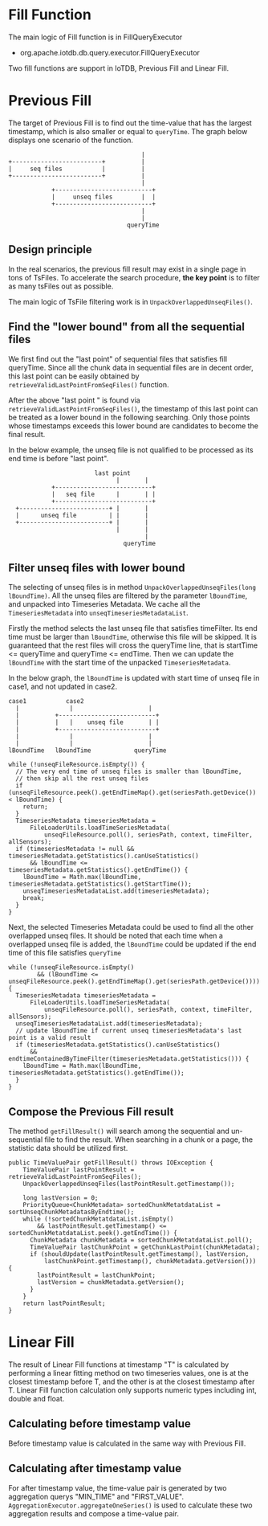 <!--

    Licensed to the Apache Software Foundation (ASF) under one
    or more contributor license agreements.  See the NOTICE file
    distributed with this work for additional information
    regarding copyright ownership.  The ASF licenses this file
    to you under the Apache License, Version 2.0 (the
    "License"); you may not use this file except in compliance
    with the License.  You may obtain a copy of the License at
    
        http://www.apache.org/licenses/LICENSE-2.0
    
    Unless required by applicable law or agreed to in writing,
    software distributed under the License is distributed on an
    "AS IS" BASIS, WITHOUT WARRANTIES OR CONDITIONS OF ANY
    KIND, either express or implied.  See the License for the
    specific language governing permissions and limitations
    under the License.

-->

# Fill Function

The main logic of Fill function is in FillQueryExecutor

* org.apache.iotdb.db.query.executor.FillQueryExecutor

Two fill functions are support in IoTDB, Previous Fill and Linear Fill. 

# Previous Fill

The target of Previous Fill is to find out the time-value that has the largest timestamp, which is also smaller or equal to `queryTime`. The graph below displays one scenario of the function.
```
                                     |
+-------------------------+          |
|     seq files           |          |
+-------------------------+          |
                                     |
            +---------------------------+
            |     unseq files        |  |
            +---------------------------+ 
                                     |
                                     |
                                 queryTime
```

## Design principle
In the real scenarios, the previous fill result may exist in a single page in tons of TsFiles. To accelerate the search procedure, **the key point** is to filter as many tsFiles out as possible.

The main logic of TsFile filtering work is in `UnpackOverlappedUnseqFiles()`.

## Find the "lower bound" from all the sequential files
We first find out the "last point" of sequential files that satisfies fill queryTime. Since all the chunk data in sequential files are in decent order, this last point can be easily obtained by `retrieveValidLastPointFromSeqFiles()` function.

After the above "last point " is found via `retrieveValidLastPointFromSeqFiles()`, the timestamp of this last point can be treated as a lower bound in the following searching. Only those points whose timestamps exceeds this lower bound are candidates to become the final result. 

In the below example, the unseq file is not qualified to be processed as its end time is before "last point".

```
                        last point
                              |       |
            +---------------------------+
            |   seq file      |       | |
            +---------------------------+ 
  +-------------------------+ |       |
  |      unseq file         | |       |
  +-------------------------+ |       |
                              |       |
                                      |
                                queryTime
```

## Filter unseq files with lower bound
The selecting of unseq files is in method `UnpackOverlappedUnseqFiles(long lBoundTime)`. All the unseq files are filtered by the parameter `lBoundTime`, and unpacked into Timeseries Metadata. We cache all the `TimeseriesMetadata` into `unseqTimeseriesMetadataList`. 

Firstly the method selects the last unseq file that satisfies timeFilter. Its end time must be larger than `lBoundTime`, otherwise this file will be skipped. It is guaranteed that the rest files will cross the queryTime line, that is startTime <= queryTime and queryTime <= endTime. Then we can update the `lBoundTime` with the start time of the unpacked `TimeseriesMetadata`.

In the below graph, the `lBoundTime` is updated with start time of unseq file in case1, and not updated in case2.
```
case1           case2
  |              |                     |
  |          +---------------------------+
  |          |   |    unseq file       | |
  |          +---------------------------+ 
  |              |                     |
  |              |                     |
lBoundTime   lBoundTime            queryTime
```

```
while (!unseqFileResource.isEmpty()) {
  // The very end time of unseq files is smaller than lBoundTime,
  // then skip all the rest unseq files
  if (unseqFileResource.peek().getEndTimeMap().get(seriesPath.getDevice()) < lBoundTime) {
    return;
  }
  TimeseriesMetadata timeseriesMetadata =
      FileLoaderUtils.loadTimeSeriesMetadata(
          unseqFileResource.poll(), seriesPath, context, timeFilter, allSensors);
  if (timeseriesMetadata != null && timeseriesMetadata.getStatistics().canUseStatistics()
      && lBoundTime <= timeseriesMetadata.getStatistics().getEndTime()) {
    lBoundTime = Math.max(lBoundTime, timeseriesMetadata.getStatistics().getStartTime());
    unseqTimeseriesMetadataList.add(timeseriesMetadata);
    break;
  }
}
```

Next, the selected Timeseries Metadata could be used to find all the other overlapped unseq files. It should be noted that each time when a overlapped unseq file is added, the `lBoundTime` could be updated if the end time of this file satisfies `queryTime`

```
while (!unseqFileResource.isEmpty()
        && (lBoundTime <= unseqFileResource.peek().getEndTimeMap().get(seriesPath.getDevice()))) {
  TimeseriesMetadata timeseriesMetadata =
      FileLoaderUtils.loadTimeSeriesMetadata(
          unseqFileResource.poll(), seriesPath, context, timeFilter, allSensors);
  unseqTimeseriesMetadataList.add(timeseriesMetadata);
  // update lBoundTime if current unseq timeseriesMetadata's last point is a valid result
  if (timeseriesMetadata.getStatistics().canUseStatistics()
      && endtimeContainedByTimeFilter(timeseriesMetadata.getStatistics())) {
    lBoundTime = Math.max(lBoundTime, timeseriesMetadata.getStatistics().getEndTime());
  }
}
```

## Compose the Previous Fill result

The method `getFillResult()` will search among the sequential and un-sequential file to find the result. When searching in a chunk or a page, the statistic data should be utilized first.

```
public TimeValuePair getFillResult() throws IOException {
    TimeValuePair lastPointResult = retrieveValidLastPointFromSeqFiles();
    UnpackOverlappedUnseqFiles(lastPointResult.getTimestamp());
    
    long lastVersion = 0;
    PriorityQueue<ChunkMetadata> sortedChunkMetatdataList = sortUnseqChunkMetadatasByEndtime();
    while (!sortedChunkMetatdataList.isEmpty()
        && lastPointResult.getTimestamp() <= sortedChunkMetatdataList.peek().getEndTime()) {
      ChunkMetadata chunkMetadata = sortedChunkMetatdataList.poll();
      TimeValuePair lastChunkPoint = getChunkLastPoint(chunkMetadata);
      if (shouldUpdate(lastPointResult.getTimestamp(), lastVersion,
          lastChunkPoint.getTimestamp(), chunkMetadata.getVersion())) {
        lastPointResult = lastChunkPoint;
        lastVersion = chunkMetadata.getVersion();
      }
    }
    return lastPointResult;
}
```

# Linear Fill

The result of Linear Fill functions at timestamp "T" is calculated by performing a linear fitting method on two timeseries values, one is at the closest timestamp before T, and the other is at the closest timestamp after T. Linear Fill function calculation only supports numeric types including int, double and float.

## Calculating before timestamp value
Before timestamp value is calculated in the same way with Previous Fill.

## Calculating after timestamp value
For after timestamp value, the time-value pair is generated by two aggregation querys "MIN_TIME" and "FIRST_VALUE". `AggregationExecutor.aggregateOneSeries()` is used to calculate these two aggregation results and compose a time-value pair.
